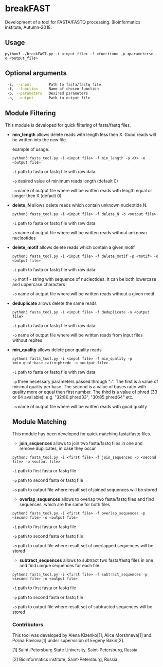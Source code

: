 # breakFAST
Development of a tool for FASTA/FASTQ processing.
Bioinformatics institute, Autumn-2018.

## Usage

`python3 ./breakFAST.py -i <input file> -f <function> -p <parameters> -o <output_file>`

## Optional arguments
```bash
 -i, --input        Path to fasta/fastq file
 -f, --function     Name of chosen function
 -p, --parameters   Desired parameters
 -o, --output       Path to output file
 ````

## Module Filtering
This module is developed for quick filtering of fasta/fastq files. 
* **min_length** allows delete reads with length less then X. Good reads will be written into the new file.

    example of usage:
    
    `python3 fasta_tool.py -i <input file> -f min_length -p <X> -o <output file>`
    
    `-i` path to fasta or fastq file with raw data
    
    `-p` desired value of minimum reads length (default 0)
    
    `-o` name of output file where will be written reads with length equal or longer then X (default 0)
    
* **delete_N** allows delete reads which contain unknown nucleotide N. 

    `python3 fasta_tool.py -i <input file> -f delete_N -o <output file>`
    
    `-i` path to fasta or fastq file with raw data
    
    `-o` name of output file where will be written reads without unknown nucleotides
    
* **delete_motif**  allows delete reads which contain a given motif

    `python3 fasta_tool.py -i <input file> -f delete_motif -p <motif> -o <output file>`
    
    `-i` path to fasta or fastq file with raw data
    
    `-p` motif - string with sequence of nucleotides. It can be both lowercase and uppercase characters
    
    `-o` name of output file where will be written reads without a given motif
    
* **deduplicate** allows delete the same reads

    `python3 fasta_tool.py -i <input file> -f deduplicate -o <output file>`
    
    `-i` path to fasta or fastq file with raw data
    
    `-o` name of output file where will be written reads from input files without repites
    
* **min_quality** allows delete poor quality reads

    `python3 fasta_tool.py -i <input file> -f min_quality -p <min_qual:base_ratio:phred> -o <output file>`
    
    `-i` path to fasta or fastq file with raw data
    
    `-p` three necessary parameters passed through "**:**". The first is a value of minimal quality per base. 
    The second is a value of bases ratio with quality more or equal then first number. 
    The third is a value of phred (33 or 64 avaliable).
    e.g. "32:80:phred33", "30:85:phred64" etc. 
    
    `-o` name of output file where will be written reads with good quality
   ## Module Matching
   This module has been developed for quick matching fasta/fastq files.
   
   * **join_sequences** allows to join two fasta/fastq files in one and remove duplicates, in case they occur
   
   `python3 fasta_tool.py -i <first file> -f join_sequences -p <second file> -o <output file>`
   
   `-i` path to first fasta or fastq file
   
   `-p` path to second fasta or fastq file
   
   `-o` path to output file where result set of joined sequences will be stored
   
   * **overlap_sequences** allows to overlap two fasta/fastq files and find sequences, which are the same for both files
   
   `python3 fasta_tool.py -i <first file> -f overlap_sequences -p <second file> -o <output file>`
   
   `-i` path to first fasta or fastq file
   
   `-p` path to second fasta or fastq file
   
   `-o` path to output file where result set of overlapped sequences will be stored
   
   * **subtract_sequences** allows to subtract two fasta/fastq files in one and find unique sequences for each file
   
   `python3 fasta_tool.py -i <first file> -f subtract_sequences -p <second file> -o <output file>`
   
   `-i` path to first fasta or fastq file
   
   `-p` path to second fasta or fastq file
   
   `-o` path to output file where result set of subtracted sequences will be stored
   
   ### Contributors
   
   This tool was developed by Alena Kizenko\[1], Alice Morshneva\[1] and Polina Pavlova\[1] under supervision of Evgeny Bakin\[2].
   
   \[1] Saint-Petersburg State University, Saint-Petersburg, Russia
   
   \[2] Bioinformatics institute, Saint-Petersburg, Russia
   
